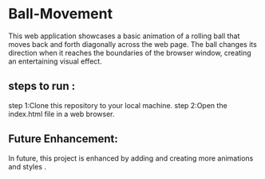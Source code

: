 # Ball-Movement
This web application showcases a basic animation of a rolling ball that moves back and forth diagonally across the web page. The ball changes its direction when it reaches the boundaries of the browser window, creating an entertaining visual effect.

## steps to run :
step 1:Clone this repository to your local machine.
step 2:Open the index.html file in a web browser.

## Future Enhancement:
In future, this project is enhanced by adding and creating more animations and styles .

